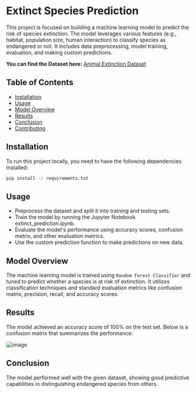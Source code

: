 # Extinct Species Prediction 

This project is focused on building a machine learning model to predict the risk of species extinction. The model leverages various features (e.g., habitat, population size, human interaction) to classify species as endangered or not. It includes data preprocessing, model training, evaluation, and making custom predictions.

**You can find the Dataset here:** [Animal Extinction Dataset](https://www.kaggle.com/datasets/umeradnaan/extinction-of-a-species-data/data)

## Table of Contents

- [Installation](#installation)
- [Usage](#usage)
- [Model Overview](#model-overview)
- [Results](#results)
- [Conclusion](#conclusion)
- [Contributing](#contributing)

## Installation

To run this project locally, you need to have the following dependencies installed:
```bash
pip install -r requirements.txt
```

## Usage
- Preprocess the dataset and split it into training and testing sets.
- Train the model by running the Jupyter Notebook extinct_prediction.ipynb.
- Evaluate the model's performance using accuracy scores, confusion matrix, and other evaluation metrics.
- Use the custom prediction function to make predictions on new data.

## Model Overview
The machine learning model is trained using `Random Forest Classifier` and tuned to predict whether a species is at risk of extinction. It utilizes classification techniques and standard evaluation metrics like confusion matrix, precision, recall, and accuracy scores.

## Results
The model achieved an accuracy score of 100% on the test set. Below is a confusion matrix that summarizes the performance:

![image](https://github.com/user-attachments/assets/7da9de6b-5247-4f44-97c5-7ebafe0e9831)


## Conclusion
The model performed well with the given dataset, showing good predictive capabilities in distinguishing endangered species from others.
